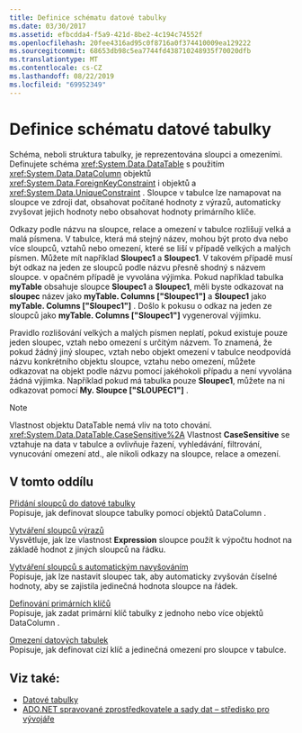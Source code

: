 ```yaml
---
title: Definice schématu datové tabulky
ms.date: 03/30/2017
ms.assetid: efbcdda4-f5a9-421d-8be2-4c194c74552f
ms.openlocfilehash: 20fee4316ad95c0f8716a0f374410009ea129222
ms.sourcegitcommit: 68653db98c5ea7744fd438710248935f70020dfb
ms.translationtype: MT
ms.contentlocale: cs-CZ
ms.lasthandoff: 08/22/2019
ms.locfileid: "69952349"
---
```

# <a name="datatable-schema-definition"></a>Definice schématu datové tabulky
Schéma, neboli struktura tabulky, je reprezentována sloupci a omezeními. Definujete schéma <xref:System.Data.DataTable> s použitím <xref:System.Data.DataColumn> objektů <xref:System.Data.ForeignKeyConstraint> i objektů a <xref:System.Data.UniqueConstraint> . Sloupce v tabulce lze namapovat na sloupce ve zdroji dat, obsahovat počítané hodnoty z výrazů, automaticky zvyšovat jejich hodnoty nebo obsahovat hodnoty primárního klíče.  
  
 Odkazy podle názvu na sloupce, relace a omezení v tabulce rozlišují velká a malá písmena. V tabulce, která má stejný název, mohou být proto dva nebo více sloupců, vztahů nebo omezení, které se liší v případě velkých a malých písmen. Můžete mít například **Sloupec1** a **Sloupec1**. V takovém případě musí být odkaz na jeden ze sloupců podle názvu přesně shodný s názvem sloupce. v opačném případě je vyvolána výjimka. Pokud například tabulka **myTable** obsahuje sloupce **Sloupec1** a **Sloupec1**, měli byste odkazovat na **sloupec** název jako **myTable. Columns ["Sloupec1"]** a **Sloupec1** jako **myTable. Columns ["Sloupec1"]** . Došlo k pokusu o odkaz na jeden ze sloupců jako **myTable. Columns ["Sloupec1"]** vygeneroval výjimku.  
  
 Pravidlo rozlišování velkých a malých písmen neplatí, pokud existuje pouze jeden sloupec, vztah nebo omezení s určitým názvem. To znamená, že pokud žádný jiný sloupec, vztah nebo objekt omezení v tabulce neodpovídá názvu konkrétního objektu sloupce, vztahu nebo omezení, můžete odkazovat na objekt podle názvu pomocí jakéhokoli případu a není vyvolána žádná výjimka. Například pokud má tabulka pouze **Sloupec1**, můžete na ni odkazovat pomocí **My. Sloupce ["SLOUPEC1"]** .  
  
> [!NOTE]
> Vlastnost objektu DataTable nemá vliv na toto chování. <xref:System.Data.DataTable.CaseSensitive%2A> Vlastnost **CaseSensitive** se vztahuje na data v tabulce a ovlivňuje řazení, vyhledávání, filtrování, vynucování omezení atd., ale nikoli odkazy na sloupce, relace a omezení.  
  
## <a name="in-this-section"></a>V tomto oddílu  
 [Přidání sloupců do datové tabulky](../../../../../docs/framework/data/adonet/dataset-datatable-dataview/adding-columns-to-a-datatable.md)  
 Popisuje, jak definovat sloupce tabulky pomocí objektů DataColumn .  
  
 [Vytváření sloupců výrazů](../../../../../docs/framework/data/adonet/dataset-datatable-dataview/creating-expression-columns.md)  
 Vysvětluje, jak lze vlastnost **Expression** sloupce použít k výpočtu hodnot na základě hodnot z jiných sloupců na řádku.  
  
 [Vytváření sloupců s automatickým navyšováním](../../../../../docs/framework/data/adonet/dataset-datatable-dataview/creating-autoincrement-columns.md)  
 Popisuje, jak lze nastavit sloupec tak, aby automaticky zvyšován číselné hodnoty, aby se zajistila jedinečná hodnota sloupce na řádek.  
  
 [Definování primárních klíčů](../../../../../docs/framework/data/adonet/dataset-datatable-dataview/defining-primary-keys.md)  
 Popisuje, jak zadat primární klíč tabulky z jednoho nebo více objektů DataColumn .  
  
 [Omezení datových tabulek](../../../../../docs/framework/data/adonet/dataset-datatable-dataview/datatable-constraints.md)  
 Popisuje, jak definovat cizí klíč a jedinečná omezení pro sloupce v tabulce.  
  
## <a name="see-also"></a>Viz také:

- [Datové tabulky](../../../../../docs/framework/data/adonet/dataset-datatable-dataview/datatables.md)
- [ADO.NET spravované zprostředkovatele a sady dat – středisko pro vývojáře](https://go.microsoft.com/fwlink/?LinkId=217917)
